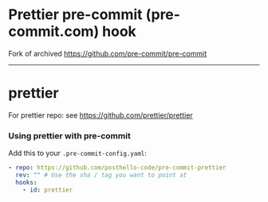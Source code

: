 # Prettier pre-commit (pre-commit.com) hook

Fork of archived https://github.com/pre-commit/pre-commit

---

# prettier

For prettier repo: see https://github.com/prettier/prettier

### Using prettier with pre-commit

Add this to your `.pre-commit-config.yaml`:

```yaml
- repo: https://github.com/posthello-code/pre-commit-prettier
  rev: "" # Use the sha / tag you want to point at
  hooks:
    - id: prettier
```
